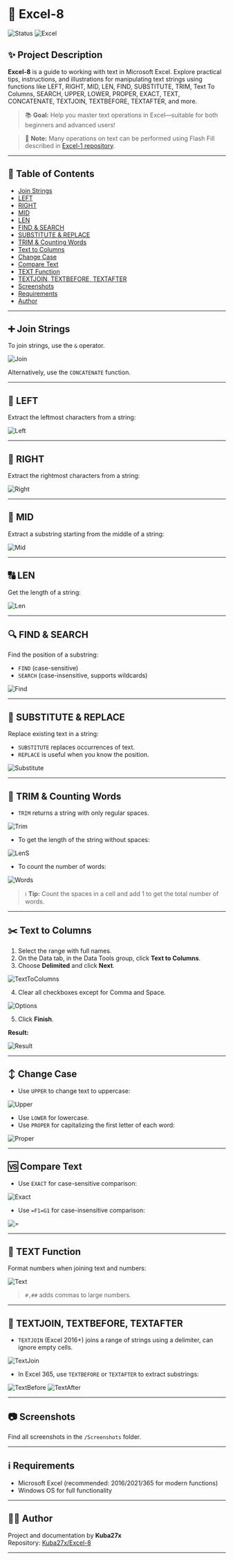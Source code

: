 # 🧬 Excel-8

![Status](https://img.shields.io/badge/status-active-brightgreen.svg)
![Excel](https://img.shields.io/badge/Microsoft-Excel-blue.svg)

## ✨ Project Description

**Excel-8** is a guide to working with text in Microsoft Excel. Explore practical tips, instructions, and illustrations for manipulating text strings using functions like LEFT, RIGHT, MID, LEN, FIND, SUBSTITUTE, TRIM, Text To Columns, SEARCH, UPPER, LOWER, PROPER, EXACT, TEXT, CONCATENATE, TEXTJOIN, TEXTBEFORE, TEXTAFTER, and more.

> 📚 **Goal:** Help you master text operations in Excel—suitable for both beginners and advanced users!

> 🔗 **Note:** Many operations on text can be performed using Flash Fill described in [Excel-1 repository](https://github.com/Kuba27x/Excel-1).

---

## 📒 Table of Contents

- [Join Strings](#-join-strings)
- [LEFT](#-left)
- [RIGHT](#-right)
- [MID](#-mid)
- [LEN](#-len)
- [FIND & SEARCH](#-find--search)
- [SUBSTITUTE & REPLACE](#-substitute--replace)
- [TRIM & Counting Words](#-trim--counting-words)
- [Text to Columns](#-text-to-columns)
- [Change Case](#-change-case)
- [Compare Text](#-compare-text)
- [TEXT Function](#-text-function)
- [TEXTJOIN, TEXTBEFORE, TEXTAFTER](#-textjoin-textbefore-textafter)
- [Screenshots](#-screenshots)
- [Requirements](#-requirements)
- [Author](#-author)

---

## ➕ Join Strings

To join strings, use the `&` operator.

![Join](Screenshots/&.png)

Alternatively, use the `CONCATENATE` function.

---

## 🔡 LEFT

Extract the leftmost characters from a string:

![Left](Screenshots/Left.png)

---

## 🔢 RIGHT

Extract the rightmost characters from a string:

![Right](Screenshots/Right.png)

---

## 🎯 MID

Extract a substring starting from the middle of a string:

![Mid](Screenshots/Mid.png)

---

## 🔠 LEN

Get the length of a string:

![Len](Screenshots/Len.png)

---

## 🔍 FIND & SEARCH

Find the position of a substring:

- `FIND` (case-sensitive)
- `SEARCH` (case-insensitive, supports wildcards)

![Find](Screenshots/Find.png)

---

## 🔁 SUBSTITUTE & REPLACE

Replace existing text in a string:

- `SUBSTITUTE` replaces occurrences of text.
- `REPLACE` is useful when you know the position.

![Substitute](Screenshots/Substitute.png)

---

## 🧹 TRIM & Counting Words

- `TRIM` returns a string with only regular spaces.

![Trim](Screenshots/Trim.png)

- To get the length of the string without spaces:

![LenS](Screenshots/LenS.png)

- To count the number of words:

![Words](Screenshots/Words.png)

> ℹ️ **Tip:** Count the spaces in a cell and add 1 to get the total number of words.

---

## ✂️ Text to Columns

1. Select the range with full names.
2. On the Data tab, in the Data Tools group, click **Text to Columns**.
3. Choose **Delimited** and click **Next**.

![TextToColumns](Screenshots/TextToColumns.png)

4. Clear all checkboxes except for Comma and Space.

![Options](Screenshots/Options.png)

5. Click **Finish**.

**Result:**

![Result](Screenshots/Result.png)

---

## ↕️ Change Case

- Use `UPPER` to change text to uppercase:

![Upper](Screenshots/Upper.png)

- Use `LOWER` for lowercase.
- Use `PROPER` for capitalizing the first letter of each word:

![Proper](Screenshots/Proper.png)

---

## 🆚 Compare Text

- Use `EXACT` for case-sensitive comparison:

![Exact](Screenshots/Exact.png)

- Use `=F1=G1` for case-insensitive comparison:

![=](Screenshots/=.png)

---

## 🧾 TEXT Function

Format numbers when joining text and numbers:

![Text](Screenshots/Text.png)

> `#,##` adds commas to large numbers.

---

## 🔗 TEXTJOIN, TEXTBEFORE, TEXTAFTER

- `TEXTJOIN` (Excel 2016+) joins a range of strings using a delimiter, can ignore empty cells.

![TextJoin](Screenshots/TextJoin.png)

- In Excel 365, use `TEXTBEFORE` or `TEXTAFTER` to extract substrings:

![TextBefore](Screenshots/TextBefore.png)
![TextAfter](Screenshots/TextAfter.png)

---

## 📷 Screenshots

Find all screenshots in the `/Screenshots` folder.

---

## ℹ️ Requirements

- Microsoft Excel (recommended: 2016/2021/365 for modern functions)
- Windows OS for full functionality

---

## 👨‍💻 Author

Project and documentation by **Kuba27x**  
Repository: [Kuba27x/Excel-8](https://github.com/Kuba27x/Excel-8)

---
